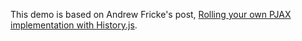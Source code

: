 This demo is based on Andrew Fricke's post, [Rolling your own PJAX implementation with History.js](http://uhnomoli.com/2014/01/10/Rolling-your-own-PJAX-implementation-with-History.js/).
